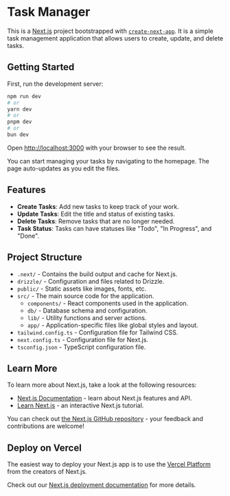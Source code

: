 # Task Manager

This is a [Next.js](https://nextjs.org) project bootstrapped with [`create-next-app`](https://nextjs.org/docs/app/api-reference/cli/create-next-app). It is a simple task management application that allows users to create, update, and delete tasks.

## Getting Started

First, run the development server:

```bash
npm run dev
# or
yarn dev
# or
pnpm dev
# or
bun dev
```

Open [http://localhost:3000](http://localhost:3000) with your browser to see the result.

You can start managing your tasks by navigating to the homepage. The page auto-updates as you edit the files.

## Features

- **Create Tasks**: Add new tasks to keep track of your work.
- **Update Tasks**: Edit the title and status of existing tasks.
- **Delete Tasks**: Remove tasks that are no longer needed.
- **Task Status**: Tasks can have statuses like "Todo", "In Progress", and "Done".

## Project Structure

- `.next/` - Contains the build output and cache for Next.js.
- `drizzle/` - Configuration and files related to Drizzle.
- `public/` - Static assets like images, fonts, etc.
- `src/` - The main source code for the application.
  - `components/` - React components used in the application.
  - `db/` - Database schema and configuration.
  - `lib/` - Utility functions and server actions.
  - `app/` - Application-specific files like global styles and layout.
- `tailwind.config.ts` - Configuration file for Tailwind CSS.
- `next.config.ts` - Configuration file for Next.js.
- `tsconfig.json` - TypeScript configuration file.

## Learn More

To learn more about Next.js, take a look at the following resources:

- [Next.js Documentation](https://nextjs.org/docs) - learn about Next.js features and API.
- [Learn Next.js](https://nextjs.org/learn) - an interactive Next.js tutorial.

You can check out [the Next.js GitHub repository](https://github.com/vercel/next.js) - your feedback and contributions are welcome!

## Deploy on Vercel

The easiest way to deploy your Next.js app is to use the [Vercel Platform](https://vercel.com/new?utm_medium=default-template&filter=next.js&utm_source=create-next-app&utm_campaign=create-next-app-readme) from the creators of Next.js.

Check out our [Next.js deployment documentation](https://nextjs.org/docs/app/building-your-application/deploying) for more details.
